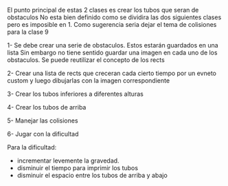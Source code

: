 El punto principal de estas 2 clases es crear los tubos que seran de obstaculos
No esta bien definido como se dividira las dos siguientes clases pero es imposible en 1.
Como sugerencia seria dejar el tema de colisiones para la clase 9


1- Se debe crear una serie de obstaculos. Estos estarán guardados en una lista
Sin embargo no tiene sentido guardar una imagen en cada uno de los obstaculos. Se puede reutilizar el concepto de los rects

2- Crear una lista de rects que creceran cada cierto tiempo por un evneto custom y luego dibujarlas con la imagen correspondiente

3- Crear los tubos inferiores a diferentes alturas

4- Crear los tubos de arriba

5- Manejar las colisiones

6- Jugar con la dificultad

Para la dificultad: 
- incrementar levemente la gravedad. 
- disminuir el tiempo para imprimir los tubos
- disminuir el espacio entre los tubos de arriba y abajo
  